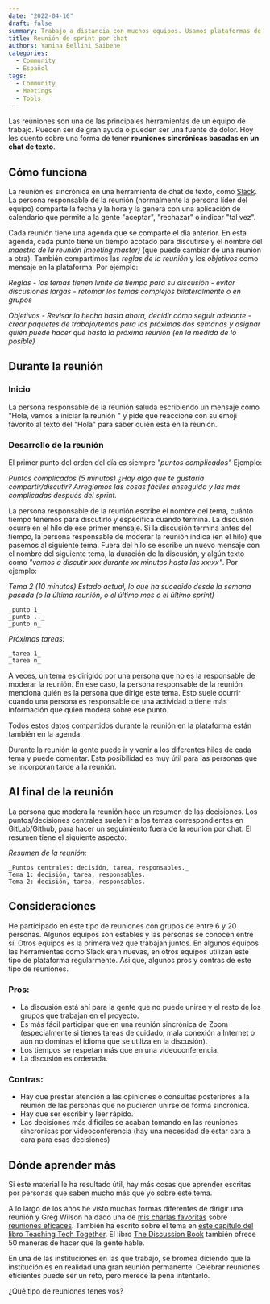 ```yaml
---
date: "2022-04-16"
draft: false
summary: Trabajo a distancia con muchos equipos. Usamos plataformas de chat de texto donde tenemos reuniones. Aquí explico una forma de realizar una reunión en Slack basada en el chat de texto.
title: Reunión de sprint por chat
authors: Yanina Bellini Saibene
categories:
  - Community
  - Español
tags: 
  - Community
  - Meetings
  - Tools
---
```


Las reuniones son una de las principales herramientas de un equipo de trabajo.  Pueden ser de gran ayuda o pueden ser una fuente de dolor. Hoy les cuento sobre una forma de tener __reuniones sincrónicas basadas en un chat de texto__.

## Cómo funciona

La reunión es sincrónica en una herramienta de chat de texto, como [Slack](slack.com/). La persona responsable de la reunión (normalmente la persona líder del equipo) comparte la fecha y la hora y la genera con una aplicación de calendario que permite a la gente "aceptar", "rechazar" o indicar "tal vez".  

Cada reunión tiene una agenda que se comparte el día anterior.  En esta agenda, cada punto tiene un tiempo acotado para discutirse y el nombre del _maestro de la reunión (meeting master)_ (que puede cambiar de una reunión a otra). También compartimos las _reglas de la reunión_ y los _objetivos_ como mensaje en la plataforma. Por ejemplo:


_Reglas_
_- los temas tienen limite de tiempo para su discusión_
_- evitar discusiones largas_
_- retomar los temas complejos bilateralmente o en grupos_

_Objetivos_
_- Revisar lo hecho hasta ahora, decidir cómo seguir adelante_
_- crear paquetes de trabajo/temas para las próximas dos semanas y asignar quién puede hacer qué hasta la próxima reunión (en la medida de lo posible)_

## Durante la reunión

### Inicio

La persona responsable de la reunión saluda escribiendo un mensaje como "Hola, vamos a iniciar la reunión " y pide que reaccione con su emoji favorito al texto del "Hola" para saber quién está en la reunión.

### Desarrollo de la reunión

El primer punto del orden del día es siempre _"puntos complicados"_ Ejemplo:

_Puntos complicados (5 minutos)_
_¿Hay algo que te gustaría compartir/discutir? Arreglemos las cosas fáciles enseguida y las más complicadas después del sprint._

La persona responsable de la reunión escribe el nombre del tema, cuánto tiempo tenemos para discutirlo y especifica cuando termina.  La discusión ocurre en el hilo de ese primer mensaje.  Si la discusión termina antes del tiempo, la persona responsable de moderar la reunión indica (en el hilo) que pasemos al siguiente tema.  Fuera del hilo se escribe un nuevo mensaje con el nombre del siguiente tema, la duración de la discusión, y algún texto como _"vamos a discutir xxx durante xx minutos hasta las xx:xx"_. Por ejemplo:

_Tema 2 (10 minutos)_
_Estado actual, lo que ha sucedido desde la semana pasada (o la última reunión, o el último mes o el último sprint)_ 

    _punto 1_
    _punto .._
    _punto n_

_Próximas tareas:_

    _tarea 1_
    _tarea n_

A veces, un tema es dirigido por una persona que no es la responsable de moderar la reunión. En ese caso, la persona responsable de la reunión menciona quién es la persona que dirige este tema. Esto suele ocurrir cuando una persona es responsable de una actividad o tiene más información que quien modera sobre ese punto.

Todos estos datos compartidos durante la reunión en la plataforma están también en la agenda.

Durante la reunión la gente puede ir y venir a los diferentes hilos de cada tema y puede comentar. Esta posibilidad es muy útil para las personas que se incorporan tarde a la reunión.

## Al final de la reunión

La persona que modera la reunión hace un resumen de las decisiones.  Los puntos/decisiones centrales suelen ir a los temas correspondientes en GitLab/Github, para hacer un seguimiento fuera de la reunión por chat. El resumen tiene el siguiente aspecto:

_Resumen de la reunión:_

    _Puntos centrales: decisión, tarea, responsables._
    Tema 1: decisión, tarea, responsables.
    Tema 2: decisión, tarea, responsables.

## Consideraciones

He participado en este tipo de reuniones con grupos de entre 6 y 20 personas.  Algunos equipos son estables y las personas se conocen entre sí.  Otros equipos es la primera vez que trabajan juntos.  En algunos equipos las herramientas como Slack eran nuevas, en otros equipos utilizan este tipo de plataforma regularmente. Asi que, algunos pros y contras de este tipo de reuniones. 

### Pros:
- La discusión está ahí para la gente que no puede unirse y el resto de los grupos que trabajan en el proyecto.
- Es más fácil participar que en una reunión sincrónica de Zoom (especialmente si tienes tareas de cuidado, mala conexión a Internet o aún no dominas el idioma que se utiliza en la discusión).
- Los tiempos se respetan más que en una videoconferencia.
- La discusión es ordenada.

### Contras:
- Hay que prestar atención a las opiniones o consultas posteriores a la reunión de las personas que no pudieron unirse de forma sincrónica.
- Hay que ser escribir y leer rápido.
- Las decisiones más difíciles se acaban tomando en las reuniones sincrónicas por videoconferencia (hay una necesidad de estar cara a cara para esas decisiones)


## Dónde aprender más

Si este material le ha resultado útil, hay más cosas que aprender escritas por personas que saben mucho más que yo sobre este tema.

A lo largo de los años he visto muchas formas diferentes de dirigir una reunión y Greg Wilson ha dado una de [mis charlas favoritas](https://www.youtube.com/watch?v=5f3-q9SzkeE) sobre [reuniones eficaces](https://docs.google.com/presentation/d/1HSdgVQjq0d3UYh-aA4uWHXxYYpySn_xXwfn_M4Ms8Ts/edit#slide=id.p).  También ha escrito sobre el tema en [este capítulo del libro Teaching Tech Together](https://teachtogether.tech/en/index.html#s:meetings).  El libro [The Discussion Book](https://www.wiley.com/en-us/The+Discussion+Book%3A+50+Great+Ways+to+Get+People+Talking-p-9781119049715) también ofrece 50 maneras de hacer que la gente hable.

En una de las instituciones en las que trabajo, se bromea diciendo que la institución es en realidad una gran reunión permanente. Celebrar reuniones eficientes puede ser un reto, pero merece la pena intentarlo. 

¿Qué tipo de reuniones tenes vos?
